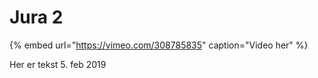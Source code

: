 # Jura 2

{% embed url="https://vimeo.com/308785835" caption="Video her" %}

Her er tekst 5. feb 2019




